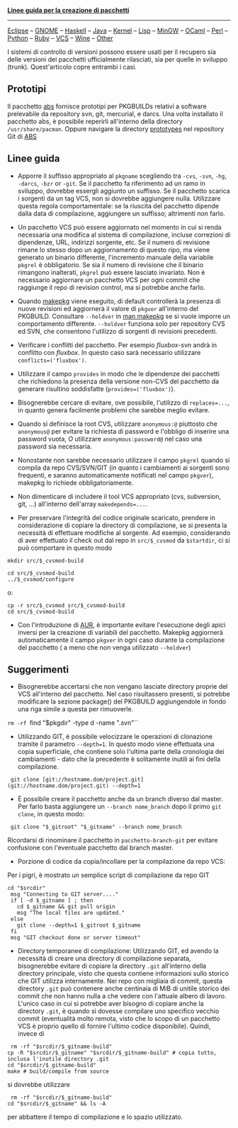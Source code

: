 **[Linee guida per la creazione di pacchetti](/index.php/Creating_Packages_(Italiano) "Creating Packages (Italiano)")**

* * *

[Eclipse](/index.php/Eclipse_Plugin_Package_Guidelines_(Italiano) "Eclipse Plugin Package Guidelines (Italiano)") – [GNOME](/index.php/Gnome_Package_Guidelines_(Italiano) "Gnome Package Guidelines (Italiano)") – [Haskell](/index.php/Haskell_Package_Guidelines_(Italiano) "Haskell Package Guidelines (Italiano)") – [Java](/index.php/Java_Package_Guidelines_(Italiano) "Java Package Guidelines (Italiano)") – [Kernel](/index.php/Kernel_Module_Package_Guidelines_(Italiano) "Kernel Module Package Guidelines (Italiano)") – [Lisp](/index.php/Lisp_Package_Guidelines_(Italiano) "Lisp Package Guidelines (Italiano)") – [MinGW](/index.php?title=MinGW_PKGBUILD_Guidelines_(Italiano)&action=edit&redlink=1 "MinGW PKGBUILD Guidelines (Italiano) (page does not exist)") – [OCaml](/index.php/OCaml_Package_Guidelines_(Italiano) "OCaml Package Guidelines (Italiano)") – [Perl](/index.php/Perl_Package_Guidelines_(Italiano) "Perl Package Guidelines (Italiano)") – [Python](/index.php/Python_Package_Guidelines_(Italiano) "Python Package Guidelines (Italiano)") – [Ruby](/index.php/Ruby_Gem_Package_Guidelines_(Italiano) "Ruby Gem Package Guidelines (Italiano)") – [VCS](/index.php/VCS_PKGBUILD_Guidelines_(Italiano) "VCS PKGBUILD Guidelines (Italiano)") – [Wine](/index.php/Wine_PKGBUILD_Guidelines_(Italiano) "Wine PKGBUILD Guidelines (Italiano)") – [Other](/index.php?title=Nonfree_Applications_Package_Guidelines_(Italiano)&action=edit&redlink=1 "Nonfree Applications Package Guidelines (Italiano) (page does not exist)")

I sistemi di controllo di versioni possono essere usati per il recupero sia delle versioni dei pacchetti ufficialmente rilasciati, sia per quelle in sviluppo (trunk). Quest'articolo copre entrambi i casi.

## Prototipi

Il pacchetto [abs](https://www.archlinux.org/packages/?name=abs) fornisce prototipi per PKGBUILDs relativi a software prelevabile da repository svn, git, mercurial, e darcs. Una volta installato il pacchetto abs, è possibile reperirli all'interno della directory `/usr/share/pacman`. Oppure navigare la directory [prototypes](https://projects.archlinux.org/abs.git/tree/prototypes) nel repository Git di [ABS](/index.php/ABS "ABS")

## Linee guida

*   Apporre il suffisso appropriato al `pkgname` scegliendo tra `-cvs`, `-svn`, `-hg`, `-darcs`, `-bzr` or `-git`. Se il pacchetto fa riferimento ad un ramo in sviluppo, dovrebbe essergli aggiunto un suffisso. Se il pacchetto scarica i sorgenti da un tag VCS, non si dovrebbe aggiungere nulla. Utilizzare questa regola comportamentale: se la riuscita del pacchetto dipende dalla data di compilazione, aggiungere un suffisso; altrimenti non farlo.

*   Un pacchetto VCS può essere aggiornato nel momento in cui si renda necessaria una modifica al sistema di compilazione, incluse correzioni di dipendenze, URL, indirizzi sorgente, etc. Se il numero di revisione rimane lo stesso dopo un aggiornamento di questo ripo, ma viene generato un binario differente, l'incremento manuale della variabile `pkgrel` è obbligatorio. Se sia il numero di revisione che il binario rimangono inalterati, `pkgrel` può essere lasciato invariato. Non è necessario aggiornare un pacchetto VCS per ogni commit che raggiunge il repo di revision control, ma si potrebbe anche farlo.

*   Quando [makepkg](/index.php/Makepkg "Makepkg") viene eseguito, di default controllerà la presenza di nuove revisioni ed aggiornerà il valore di `pkgver` all'interno del PKGBUILD. Consultare `--holdver` in [man makepkg](https://www.archlinux.org/pacman/makepkg.8.html) se si vuole imporre un comportamento differente. `--holdver` funziona solo per repository CVS ed SVN, che consentono l'utilizzo di sorgenti di revisioni precedenti.

*   Verificare i conflitti del pacchetto. Per esempio *fluxbox-svn* andrà in conflitto con *fluxbox*. In questo caso sarà necessario utilizzare `conflicts=('fluxbox')`.

*   Utilizzare il campo `provides` in modo che le dipendenze dei pacchetti che richiedono la presenza della versione non-CVS del pacchetto da generare risultino soddisfatte (`provides=('fluxbox')`).

*   Bisognerebbe cercare di evitare, ove possibile, l'utilizzo di `replaces=...`, in quanto genera facilmente problemi che sarebbe meglio evitare.

*   Quando si definisce la root CVS, utilizzare `anonymous:@` piuttosto che `anonymous@` per evitare la richiesta di password e l'obbligo di inserire una password vuota, *O* utilizzare `anonymous:password@` nel caso una password sia necessaria.

*   Nonostante non sarebbe necessario utilizzare il campo `pkgrel` quando si compila da repo CVS/SVN/GIT (in quanto i cambiamenti ai sorgenti sono frequenti, e saranno automaticamente notificati nel campo `pkgver`), makepkg lo richiede obbligatoriamente.

*   Non dimenticare di includere il tool VCS appropriato (cvs, subversion, git, ...) all'interno dell'array `makedepends=...`.

*   Per preservare l'integrità del codice originale scaricato, prendere in considerazione di copiare la directory di compilazione, se si presenta la necessità di effettuare modifiche al sorgente. Ad esempio, considerando di aver effettuato il check out dal repo in `src/$_cvsmod` da `$startdir`, ci si può comportare in questo modo

```
mkdir src/$_cvsmod-build

cd src/$_cvsmod-build
../$_cvsmod/configure

```

o:

```
cp -r src/$_cvsmod src/$_cvsmod-build
cd src/$_cvsmod-build

```

*   Con l'introduzione di [AUR](/index.php/AUR "AUR"), è importante evitare l'esecuzione degli apici inversi per la creazione di variabili del pacchetto. Makepkg aggiornerà automaticamente il campo `pkgver` in ogni caso durante la compilazione del pacchetto ( a meno che non venga utilizzato `--holdver`)

## Suggerimenti

*   Bisognerebbe accertarsi che non vengano lasciate directory proprie del VCS all'interno del pacchetto. Nel caso risultassero presenti, si potrebbe modificare la sezione package() del PKGBUILD aggiungendole in fondo una riga simile a questa per rimuoverle.

 `rm -rf `find "$pkgdir" -type d -name ".svn"`` 

*   Utilizzando GIT, è possibile velocizzare le operazioni di clonazione tramite il parametro `--depth=1`. In questo modo viene effettuata una copia superficiale, che contiene solo l'ultima parte della cronologia dei cambiamenti - dato che la precedente è solitamente inutili ai fini della compilazione.

 ` git clone [git://hostname.dom/project.git](git://hostname.dom/project.git) --depth=1` 

*   È possibile creare il pacchetto anche da un branch diverso dal master. Per farlo basta aggiungere un `--branch nome_branch` dopo il primo `git clone`, in questo modo:

 ` git clone "$_gitroot" "$_gitname" --branch nome_branch` 

Ricordarsi di rinominare il pacchetto in `pacchetto-branch-git` per evitare confusione con l'eventuale pacchetto dal branch master.

*   Porzione di codice da copia/incollare per la compilazione da repo VCS:

Per i pigri, è mostrato un semplice script di compilazione da repo GIT

```
cd "$srcdir"
 msg "Connecting to GIT server...."
 if [ -d $_gitname ] ; then
   cd $_gitname && git pull origin
   msg "The local files are updated."
 else
   git clone --depth=1 $_gitroot $_gitname
 fi
 msg "GIT checkout done or server timeout"

```

*   Directory temporanee di compilazione: Utilizzando GIT, ed avendo la necessità di creare una directory di compilazione separata, bisognerebbe evitare di copiare la directory `.git` all'interno della directory principale, visto che questa contiene informazioni sullo storico che GIT utilizza internamente. Nei repo con migliaia di commit, questa directory `.git` può contenere anche centinaia di MiB di unitile storico dei commit che non hanno nulla a che vedere con l'attuale albero di lavoro. L'unico caso in cui si potrebbe aver bisogno di copiare anche la directory `.git`, è quando si dovesse compilare uno specifico vecchio commit (eventualità molto remota, visto che lo scopo di un pacchetto VCS è proprio quello di fornire l'ultimo codice disponibile). Quindi, invece di

```
 rm -rf "$srcdir/$_gitname-build"
cp -R "$srcdir/$_gitname" "$srcdir/$_gitname-build" # copia tutto, inclusa l'inutile directory .git
cd "$srcdir/$_gitname-build"
make # build/compile from source

```

si dovrebbe utilizzare

```
 rm -rf "$srcdir/$_gitname-build"
cd "$srcdir/$_gitname" && ls -A 
```

per abbattere il tempo di compilazione e lo spazio utilizzato.